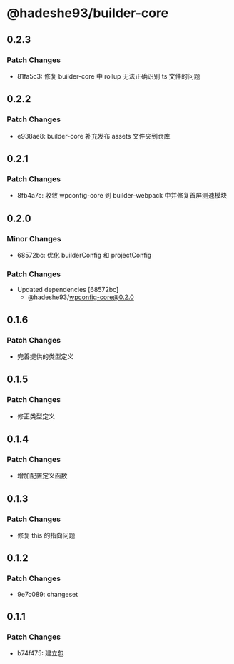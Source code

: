 # @hadeshe93/builder-core

## 0.2.3

### Patch Changes

- 81fa5c3: 修复 builder-core 中 rollup 无法正确识别 ts 文件的问题

## 0.2.2

### Patch Changes

- e938ae8: builder-core 补充发布 assets 文件夹到仓库

## 0.2.1

### Patch Changes

- 8fb4a7c: 收敛 wpconfig-core 到 builder-webpack 中并修复首屏测速模块

## 0.2.0

### Minor Changes

- 68572bc: 优化 builderConfig 和 projectConfig

### Patch Changes

- Updated dependencies [68572bc]
  - @hadeshe93/wpconfig-core@0.2.0

## 0.1.6

### Patch Changes

- 完善提供的类型定义

## 0.1.5

### Patch Changes

- 修正类型定义

## 0.1.4

### Patch Changes

- 增加配置定义函数

## 0.1.3

### Patch Changes

- 修复 this 的指向问题

## 0.1.2

### Patch Changes

- 9e7c089: changeset

## 0.1.1

### Patch Changes

- b74f475: 建立包

